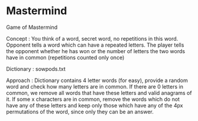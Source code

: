 # Mastermind
Game of Mastermind

Concept : You think of a word, secret word, no repetitions in this word. Opponent tells a word which can have a repeated letters. The player tells the opponent whether he has won or the number of letters the two words have in common (repetitions counted only once)

Dictionary : sowpods.txt

Approach : Dictionary contains 4 letter words (for easy), provide a random word and check how many letters are in common. If there are 0 letters in common, we remove all words that have these letters and valid anagrams of it. If some x characters are in common, remove the words which do not have any of these letters and keep only those which have any of the 4px permutations of the word, since only they can be an answer.


